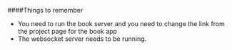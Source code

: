 ####Things to remember

* You need to run the book server and you need to change the link from the project page for the book app
* The websocket server needs to be running.